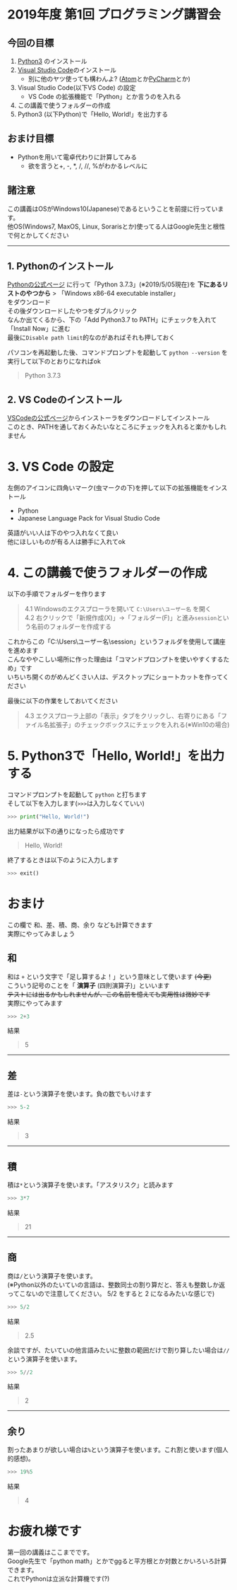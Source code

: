 # 2019年度 第1回 プログラミング講習会
## 今回の目標
1. [Python3](https://www.python.org/downloads/) のインストール
2. [Visual Studio Code](https://azure.microsoft.com/ja-jp/products/visual-studio-code/)のインストール
   * 別に他のヤツ使っても構わんよ? ([Atom](https://atom.io/)とか[PyCharm](https://www.jetbrains.com/pycharm/)とか)
3. Visual Studio Code(以下VS Code) の設定
   * VS Code の拡張機能で「Python」とか言うのを入れる
4. この講義で使うフォルダーの作成
5. Python3 (以下Python)で「Hello, World!」を出力する

## おまけ目標
 * Pythonを用いて電卓代わりに計算してみる
   * 欲を言うと+, -, *, /, //, %がわかるレベルに

## 諸注意
この講義はOSがWindows10(Japanese)であるということを前提に行っています。  
他OS(Windows7, MaxOS, Linux, Sorarisとか)使ってる人はGoogle先生と根性で何とかしてください

---
## 1. Pythonのインストール
[Pythonの公式ページ](https://www.python.org/downloads/) に行って「Python 3.7.3」(※2019/5/05現在)を **下にあるリストのやつから** > 「Windows x86-64 executable installer」  
をダウンロード  
その後ダウンロードしたやつをダブルクリック  
なんか出てくるから、下の「Add Python3.7 to PATH」にチェックを入れて「Install Now」に進む  
最後に`Disable path limit`的なのがあればそれも押しておく
  
パソコンを再起動した後、コマンドプロンプトを起動して `python --version` を実行して以下のとおりになればok
> Python 3.7.3

## 2. VS Codeのインストール
[VSCodeの公式ページ](https://azure.microsoft.com/ja-jp/products/visual-studio-code/)からインストーラをダウンロードしてインストール  
このとき、PATHを通しておくみたいなところにチェックを入れると楽かもしれません

# 3. VS Code の設定
左側のアイコンに四角いマーク(虫マークの下)を押して以下の拡張機能をインストール
- Python  
- Japanese Language Pack for Visual Studio Code  
  
英語がいい人は下のやつ入れなくて良い  
他にほしいものが有る人は勝手に入れてok

# 4. この講義で使うフォルダーの作成
以下の手順でフォルダーを作ります  
> 4.1 Windowsのエクスプローラを開いて `C:\Users\ユーザー名` を開く  
> 4.2 右クリックで「新規作成(X)」→「フォルダー(F)」と進み`session`という名前のフォルダーを作成する  

これからこの「C:\Users\ユーザー名\session」というフォルダを使用して講座を進めます  
こんなややこしい場所に作った理由は「コマンドプロンプトを使いやすくするため」です  
いちいち開くのがめんどくさい人は、デスクトップにショートカットを作ってください  
  
最後に以下の作業をしておいてください
> 4.3 エクスプローラ上部の「表示」タブをクリックし、右寄りにある「ファイル名拡張子」のチェックボックスにチェックを入れる(※Win10の場合)

# 5. Python3で「Hello, World!」を出力する
コマンドプロンプトを起動して `python` と打ちます  
そして以下を入力します(`>>>`は入力しなくていい)  
```python:helloworld.py
>>> print("Hello, World!")
```
出力結果が以下の通りになったら成功です
> Hello, World!

終了するときは以下のように入力します
```python:exit.py
>>> exit()
```

# おまけ
この欄で 和、差、積、商、余り なども計算できます  
実際にやってみましょう
## 和
和は `+` という文字で「足し算するよ！」という意味として使います ~~(今更)~~  
こういう記号のことを「 **演算子** (四則演算子)」といいます  
~~テストには出るかもしれませんが、この名前を憶えても実用性は微妙です~~  
実際にやってみます

```python:sum.py
>>> 2+3
```
結果
> 5

---
## 差
差は`-`という演算子を使います。負の数でもいけます
```python:subtraction.py
>>> 5-2
```
結果
> 3

---
## 積
積は`*`という演算子を使います。「アスタリスク」と読みます
```python:multi.py
>>> 3*7
```
結果
> 21

---
## 商
商は`/`という演算子を使います。  
(※Python以外のたいていの言語は、整数同士の割り算だと、答えも整数しか返ってこないので注意してください。 5/2 をすると 2 になるみたいな感じで)
```python:div1.py
>>> 5/2
```
結果
> 2.5
  
余談ですが、たいていの他言語みたいに整数の範囲だけで割り算したい場合は`//`という演算子を使います。
```python:div2.py
>>> 5//2
```
結果
> 2

---
## 余り
割ったあまりが欲しい場合は`%`という演算子を使います。これ割と使います(個人的感想)。
```python:mod.py
>>> 19%5
```
結果
> 4

# お疲れ様です
第一回の講義はここまでです。  
Google先生で「python math」とかでggると平方根とか対数とかいろいろ計算できます。  
これでPythonは立派な計算機です(?)